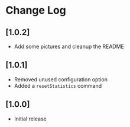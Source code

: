 # Change Log

## [1.0.2]
- Add some pictures and cleanup the README

## [1.0.1]
- Removed unused configuration option
- Added a `resetStatistics` command

## [1.0.0]
- Initial release
